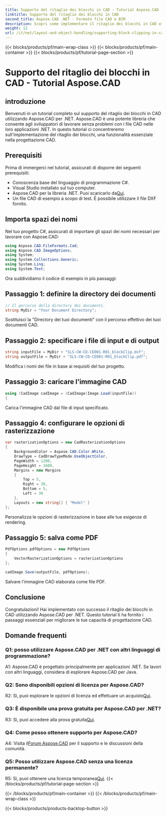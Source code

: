 ```yaml
---
title: Supporto del ritaglio dei blocchi in CAD - Tutorial Aspose.CAD
linktitle: Supporto del ritaglio dei blocchi in CAD
second_title: Aspose.CAD .NET - Formato file CAD e BIM
description: Scopri come implementare il ritaglio dei blocchi in CAD utilizzando Aspose.CAD per .NET. Migliora le tue capacità di progettazione con questo tutorial passo passo.
weight: 12
url: /it/net/layout-and-object-handling/supporting-block-clipping-in-cad/
---
```


{{< blocks/products/pf/main-wrap-class >}}
{{< blocks/products/pf/main-container >}}
{{< blocks/products/pf/tutorial-page-section >}}

# Supporto del ritaglio dei blocchi in CAD - Tutorial Aspose.CAD

## introduzione

Benvenuti in un tutorial completo sul supporto del ritaglio dei blocchi in CAD utilizzando Aspose.CAD per .NET. Aspose.CAD è una potente libreria che consente agli sviluppatori di lavorare senza problemi con i file CAD nelle loro applicazioni .NET. In questo tutorial ci concentreremo sull'implementazione del ritaglio dei blocchi, una funzionalità essenziale nella progettazione CAD.

## Prerequisiti

Prima di immergerci nel tutorial, assicurati di disporre dei seguenti prerequisiti:

- Conoscenza base del linguaggio di programmazione C#.
- Visual Studio installato sul tuo computer.
-  Aspose.CAD per la libreria .NET. Puoi scaricarlo da[Qui](https://releases.aspose.com/cad/net/).
- Un file CAD di esempio a scopo di test. È possibile utilizzare il file DXF fornito.

## Importa spazi dei nomi

Nel tuo progetto C#, assicurati di importare gli spazi dei nomi necessari per lavorare con Aspose.CAD:

```csharp
using Aspose.CAD.FileFormats.Cad;
using Aspose.CAD.ImageOptions;
using System;
using System.Collections.Generic;
using System.Linq;
using System.Text;
```

Ora suddividiamo il codice di esempio in più passaggi:

## Passaggio 1: definire la directory dei documenti

```csharp
// Il percorso della directory dei documenti.
string MyDir = "Your Document Directory";
```

Sostituisci la "Directory dei tuoi documenti" con il percorso effettivo dei tuoi documenti CAD.

## Passaggio 2: specificare i file di input e di output

```csharp
string inputFile = MyDir + "SLS-CW-CD-CE001-R01_blockClip.dxf";
string outputFile = MyDir + "SLS-CW-CD-CE001-R01_blockClip.pdf";
```

Modifica i nomi dei file in base ai requisiti del tuo progetto.

## Passaggio 3: caricare l'immagine CAD

```csharp
using (CadImage cadImage = (CadImage)Image.Load(inputFile))
{
```

Carica l'immagine CAD dal file di input specificato.

## Passaggio 4: configurare le opzioni di rasterizzazione

```csharp
var rasterizationOptions = new CadRasterizationOptions
{
    BackgroundColor = Aspose.CAD.Color.White,
    DrawType = CadDrawTypeMode.UseObjectColor,
    PageWidth = 1200,
    PageHeight = 1600,
    Margins = new Margins
    {
        Top = 5,
        Right = 30,
        Bottom = 5,
        Left = 30
    },
    Layouts = new string[] { "Model" }
};
```

Personalizza le opzioni di rasterizzazione in base alle tue esigenze di rendering.

## Passaggio 5: salva come PDF

```csharp
PdfOptions pdfOptions = new PdfOptions
{
    VectorRasterizationOptions = rasterizationOptions
};

cadImage.Save(outputFile, pdfOptions);
```

Salvare l'immagine CAD elaborata come file PDF.

## Conclusione

Congratulazioni! Hai implementato con successo il ritaglio dei blocchi in CAD utilizzando Aspose.CAD per .NET. Questo tutorial ti ha fornito i passaggi essenziali per migliorare le tue capacità di progettazione CAD.

## Domande frequenti

### Q1: posso utilizzare Aspose.CAD per .NET con altri linguaggi di programmazione?

A1: Aspose.CAD è progettato principalmente per applicazioni .NET. Se lavori con altri linguaggi, considera di esplorare Aspose.CAD per Java.

### Q2: Sono disponibili opzioni di licenza per Aspose.CAD?

 R2: Sì, puoi esplorare le opzioni di licenza ed effettuare un acquisto[Qui](https://purchase.aspose.com/buy).

### Q3: È disponibile una prova gratuita per Aspose.CAD per .NET?

 R3: Sì, puoi accedere alla prova gratuita[Qui](https://releases.aspose.com/).

### Q4: Come posso ottenere supporto per Aspose.CAD?

 A4: Visita il[Forum Aspose.CAD](https://forum.aspose.com/c/cad/19) per il supporto e le discussioni della comunità.

### Q5: Posso utilizzare Aspose.CAD senza una licenza permanente?

 R5: Sì, puoi ottenere una licenza temporanea[Qui](https://purchase.aspose.com/temporary-license/).
{{< /blocks/products/pf/tutorial-page-section >}}

{{< /blocks/products/pf/main-container >}}
{{< /blocks/products/pf/main-wrap-class >}}

{{< blocks/products/products-backtop-button >}}
